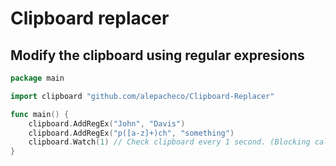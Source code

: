 # Clipboard replacer
## Modify the clipboard using regular expresions

```go
package main

import clipboard "github.com/alepacheco/Clipboard-Replacer"

func main() {
	clipboard.AddRegEx("John", "Davis")
	clipboard.AddRegEx("p([a-z]+)ch", "something")
	clipboard.Watch(1) // Check clipboard every 1 second. (Blocking call)
}
```
